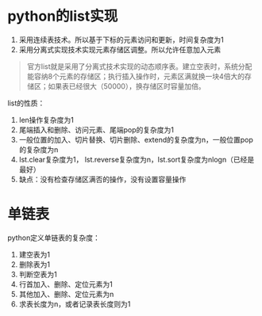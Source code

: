 # python的list实现

1. 采用连续表技术。所以基于下标的元素访问和更新，时间复杂度为1
2. 采用分离式实现技术实现元素存储区调整。所以允许任意加入元素

> 官方list就是采用了分离式技术实现的动态顺序表。建立空表时，系统分配能容纳8个元素的存储区；执行插入操作时，元素区满就换一块4倍大的存储区；如果表已经很大（50000），换存储区时容量加倍。
> 

list的性质：

1. len操作复杂度为1
2. 尾端插入和删除、访问元素、尾端pop的复杂度为1
3. 一般位置的加入、切片替换、切片删除、extend的复杂度为n，一般位置pop的复杂度为n
4. lst.clear复杂度为1， lst.reverse复杂度为n，lst.sort复杂度为nlogn（已经是最好）
4. 缺点：没有检查存储区满否的操作，没有设置容量操作

# 单链表

python定义单链表的复杂度：

1. 建空表为1
2. 删除表为1
3. 判断空表为1
4. 行首加入、删除、定位元素为1
5. 其他加入、删除、定位元素为n
6. 求表长度为n，或者记录表长度则为1
